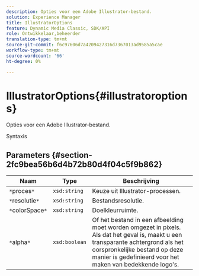 ```yaml
---
description: Opties voor een Adobe Illustrator-bestand.
solution: Experience Manager
title: IllustratorOptions
feature: Dynamic Media Classic, SDK/API
role: Ontwikkelaar,beheerder
translation-type: tm+mt
source-git-commit: f6c97606d7a4209427316d7367013ad9585a5cae
workflow-type: tm+mt
source-wordcount: '66'
ht-degree: 0%

---
```



# IllustratorOptions{#illustratoroptions}

Opties voor een Adobe Illustrator-bestand.

Syntaxis

## Parameters {#section-2fc9bea56b6d4b72b80d4f04c5f9b862}

| Naam | Type | Beschrijving |
|---|---|---|
| `*`proces`*` | `xsd:string` | Keuze uit Illustrator-processen. |
| `*`resolutie`*` | `xsd:string` | Bestandsresolutie. |
| `*`colorSpace`*` | `xsd:string` | Doelkleurruimte. |
| `*`alpha`*` | `xsd:boolean` | Of het bestand in een afbeelding moet worden omgezet in pixels. Als dat het geval is, maakt u een transparante achtergrond als het oorspronkelijke bestand op deze manier is gedefinieerd voor het maken van bedekkende logo&#39;s. |

